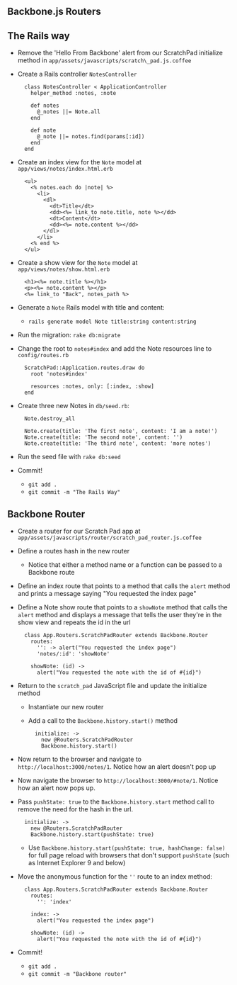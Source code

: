 Backbone.js Routers
--

The Rails way
--

- Remove the 'Hello From Backbone' alert from our ScratchPad initialize method in
  `app/assets/javascripts/scratch\_pad.js.coffee`
- Create a Rails controller `NotesController`

        class NotesController < ApplicationController
          helper_method :notes, :note

          def notes
            @_notes ||= Note.all
          end

          def note
            @_note ||= notes.find(params[:id])
          end
        end

- Create an index view for the `Note` model at `app/views/notes/index.html.erb`

        <ul>
          <% notes.each do |note| %>
            <li>
              <dl>
                <dt>Title</dt>
                <dd><%= link_to note.title, note %></dd>
                <dt>Content</dt>
                <dd><%= note.content %></dd>
              </dl>
            </li>
          <% end %>
        </ul>

- Create a show view for the `Note` model at `app/views/notes/show.html.erb`

        <h1><%= note.title %></h1>
        <p><%= note.content %></p>
        <%= link_to "Back", notes_path %>

- Generate a `Note` Rails model with title and content:
  - `rails generate model Note title:string content:string`

- Run the migration: `rake db:migrate`

- Change the root to `notes#index` and add the Note resources line to
  `config/routes.rb`

        ScratchPad::Application.routes.draw do
          root 'notes#index'

          resources :notes, only: [:index, :show]
        end

- Create three new Notes in `db/seed.rb`:

        Note.destroy_all

        Note.create(title: 'The first note', content: 'I am a note!')
        Note.create(title: 'The second note', content: '')
        Note.create(title: 'The third note', content: 'more notes')

- Run the seed file with `rake db:seed`

- Commit!
  - `git add .`
  - `git commit -m "The Rails Way"`

Backbone Router
--

- Create a router for our Scratch Pad app at `app/assets/javascripts/router/scratch_pad_router.js.coffee`
- Define a routes hash in the new router
  - Notice that either a method name or a function can be passed to a Backbone
    route
- Define an index route that points to a method that calls the `alert` method
  and prints a message saying "You requested the index page"
- Define a Note show route that points to a `showNote` method that calls the `alert` method and displays a message that tells the user they're in the show view and repeats the id in the url

        class App.Routers.ScratchPadRouter extends Backbone.Router
          routes:
            '': -> alert("You requested the index page")
            'notes/:id': 'showNote'

          showNote: (id) ->
            alert("You requested the note with the id of #{id}")

- Return to the `scratch_pad` JavaScript file and update the initialize method
  - Instantiate our new router
  - Add a call to the `Backbone.history.start()` method

          initialize: ->
            new @Routers.ScratchPadRouter
            Backbone.history.start()

- Now return to the browser and navigate to `http://localhost:3000/notes/1`. Notice how an alert doesn't
  pop up
- Now navigate the browser to `http://localhost:3000/#note/1`. Notice how an alert now pops up.
- Pass `pushState: true` to the `Backbone.history.start` method call to remove the
  need for the hash in the url.

        initialize: ->
          new @Routers.ScratchPadRouter
          Backbone.history.start(pushState: true)

  - Use `Backbone.history.start(pushState: true, hashChange: false)` for full
    page reload with browsers that don't support `pushState` (such as Internet
    Explorer 9 and below)

- Move the anonymous function for the `''` route to an index method:

        class App.Routers.ScratchPadRouter extends Backbone.Router
          routes:
            '': 'index'

          index: ->
            alert("You requested the index page")

          showNote: (id) ->
            alert("You requested the note with the id of #{id}")

- Commit!
  - `git add .`
  - `git commit -m "Backbone router"`
